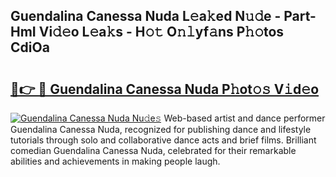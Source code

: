 ## Guendalina Canessa Nuda L𝚎a𝚔ed N𝚞𝚍e - Part-HmI Vi𝚍𝚎o L𝚎a𝚔s - H𝚘𝚝 O𝚗𝚕yf𝚊ns P𝚑𝚘tos CdiOa

# <h2><a href="http://kf0xf4.oniu.top/?m=Guendalina+Canessa+Nuda">🔗👉 🔴 Guendalina Canessa Nuda P𝚑ot𝚘𝚜 V𝚒d𝚎o</a></h2>

[![Guendalina Canessa Nuda Nu𝚍e𝚜](https://i.imgur.com/0qMVB7G.gif)](http://kf0xf4.oniu.top/?m=Guendalina+Canessa+Nuda)
Web-based artist and dance performer Guendalina Canessa Nuda, recognized for publishing dance and lifestyle tutorials through solo and collaborative dance acts and brief films. Brilliant comedian Guendalina Canessa Nuda, celebrated for their remarkable abilities and achievements in making people laugh.  
